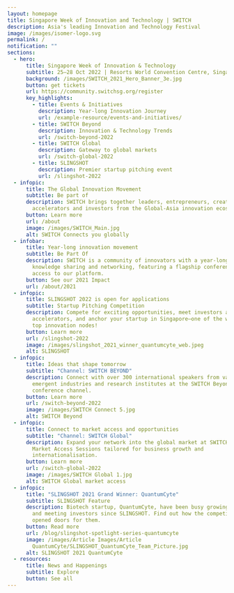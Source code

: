 ```yaml
---
layout: homepage
title: Singapore Week of Innovation and Technology | SWITCH
description: Asia's leading Innovation and Technology Festival
image: /images/isomer-logo.svg
permalink: /
notification: ""
sections:
  - hero:
      title: Singapore Week of Innovation & Technology
      subtitle: 25–28 Oct 2022 | Resorts World Convention Centre, Singapore
      background: /images/SWITCH_2021_Hero_Banner_3e.jpg
      button: get tickets
      url: https://community.switchsg.org/register
      key_highlights:
        - title: Events & Initiatives
          description: Year-long Innovation Journey
          url: /example-resource/events-and-initiatives/
        - title: SWITCH Beyond
          description: Innovation & Technology Trends
          url: /switch-beyond-2022
        - title: SWITCH Global
          description: Gateway to global markets
          url: /switch-global-2022
        - title: SLINGSHOT
          description: Premier startup pitching event
          url: /slingshot-2022
  - infopic:
      title: The Global Innovation Movement
      subtitle: Be part of
      description: SWITCH brings together leaders, entrepreneurs, creators,
        accelerators and investors from the Global-Asia innovation ecosystem.
      button: Learn more
      url: /about
      image: /images/SWITCH_Main.jpg
      alt: SWITCH Connects you globally
  - infobar:
      title: Year-long innovation movement
      subtitle: Be Part Of
      description: SWITCH is a community of innovators with a year-long programme of
        knowledge sharing and networking, featuring a flagship conference and
        access to our platform.
      button: See our 2021 Impact
      url: /about/2021
  - infopic:
      title: SLINGSHOT 2022 is open for applications
      subtitle: Startup Pitching Competition
      description: Compete for exciting opportunities, meet investors and
        accelerators, and anchor your startup in Singapore–one of the world’s
        top innovation nodes!
      button: Learn more
      url: /slingshot-2022
      image: /images/slingshot_2021_winner_quantumcyte_web.jpeg
      alt: SLINGSHOT
  - infopic:
      title: Ideas that shape tomorrow
      subtitle: "Channel: SWITCH BEYOND"
      description: Connect with over 300 international speakers from vanguard and
        emergent industries and research institutes at the SWITCH Beyond
        conference channel.
      button: Learn more
      url: /switch-beyond-2022
      image: /images/SWITCH Connect 5.jpg
      alt: SWITCH Beyond
  - infopic:
      title: Connect to market access and opportunities
      subtitle: "Channel: SWITCH Global"
      description: Expand your network into the global market at SWITCH Global’s
        Market Access Sessions tailored for business growth and
        internationalisation.
      button: Learn more
      url: /switch-global-2022
      image: /images/SWITCH Global 1.jpg
      alt: SWITCH Global market access
  - infopic:
      title: "SLINGSHOT 2021 Grand Winner: QuantumCyte"
      subtitle: SLINGSHOT Feature
      description: Biotech startup, QuantumCyte, have been busy growing, developing,
        and meeting investors since SLINGSHOT. Find out how the competition
        opened doors for them.
      button: Read more
      url: /blog/slingshot-spotlight-series-quantumcyte
      image: /images/Article Images/Article
        QuantumCyte/SLINGSHOT_QuantumCyte_Team_Picture.jpg
      alt: SLINGSHOT 2021 QuantumCyte
  - resources:
      title: News and Happenings
      subtitle: Explore
      button: See all
---
```

